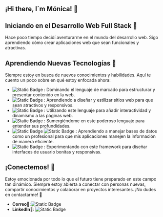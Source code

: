 ##  ¡Hi there, I´m Mónica! 👋

## Iniciando en el Desarrollo Web Full Stack 🌟

Hace poco tiempo decidí aventurarme en el mundo del desarrollo web. 
Sigo aprendiendo cómo crear aplicaciones web que sean funcionales y atractivas. 

## Aprendiendo Nuevas Tecnologías 🚀

Siempre estoy en busca de nuevos conocimientos y habilidades. Aquí te cuento un poco sobre en qué estoy enfocada ahora:

- ![Static Badge](https://img.shields.io/badge/HTML-%23E34F26?style=for-the-badge&logo=html5&logoColor=white&logoSize=auto)
: Dominando el lenguaje de marcado para estructurar y presentar contenido en la web.
- ![Static Badge](https://img.shields.io/badge/CSS3-%231572B6?style=for-the-badge&logo=CSS3&logoColor=white&logoSize=auto)
: Aprendiendo a diseñar y estilizar sitios web para que sean atractivos y responsivos.
- ![Static Badge](https://img.shields.io/badge/JAVASCRIPT-%23F7DF1E?style=for-the-badge&logo=JavaScript&logoColor=%23F7DF1E&logoSize=auto&color=black)
: Utilizando este lenguaje para añadir interactividad y dinamismo a las páginas web.
- ![Static Badge](https://img.shields.io/badge/java-red?style=for-the-badge&logo=java&logoColor=%23F7DF1E&logoSize=auto)
: Sumergiéndome en este poderoso lenguaje para entender sus profundidades.
- ![Static Badge](https://img.shields.io/badge/postSQL-%234169E1?style=for-the-badge&logo=postgreSql&logoColor=%234169E1&logoSize=auto&labelColor=white&color=%234169E1)
![Static Badge](https://img.shields.io/badge/mySql-%234479A1?style=for-the-badge&logo=mySQL&logoColor=%234479A1&logoSize=auto&labelColor=white&color=%234479A1)
: Aprendiendo a manejar bases de datos como un profesional para que mis aplicaciones manejen la información de manera eficiente.
- ![Static Badge](https://img.shields.io/badge/bootstrap-%237952B3?style=for-the-badge&logo=bootstrap&logoColor=%237952B3&logoSize=auto&labelColor=white&color=%237952B3)
: Experimentando con este framework para diseñar interfaces de usuario bonitas y responsivas.

## ¡Conectemos! 🤝

Estoy emocionada por todo lo que el futuro tiene preparado en este campo tan dinámico. Siempre estoy abierta a conectar con personas nuevas, compartir conocimientos y colaborar en proyectos interesantes. ¡No dudes en contactarme! 🌟

- **Correo**📧:![Static Badge](https://img.shields.io/badge/gmail-%23EA4335?style=social&logo=Gmail&logoSize=auto&labelColor=red&color=white&link=monicut3%40gmail.com)
- **LinkedIn**🔗: ![Static Badge](https://img.shields.io/badge/linkedin-%230A66C2?style=social&logo=LinkedIn&logoSize=auto&labelColor=blue&color=white&link=www.linkedin.com/in/monicasernasantander)



<!--
**monicaSernaS/monicaSernaS** is a ✨ _special_ ✨ repository because its `README.md` (this file) appears on your GitHub profile.

Here are some ideas to get you started:

- 🔭 I’m currently working on ...
- 🌱 I’m currently learning ...
- 👯 I’m looking to collaborate on ...
- 🤔 I’m looking for help with ...
- 💬 Ask me about ...
- 📫 How to reach me: ...
- 😄 Pronouns: ...
- ⚡ Fun fact: ...
-->
